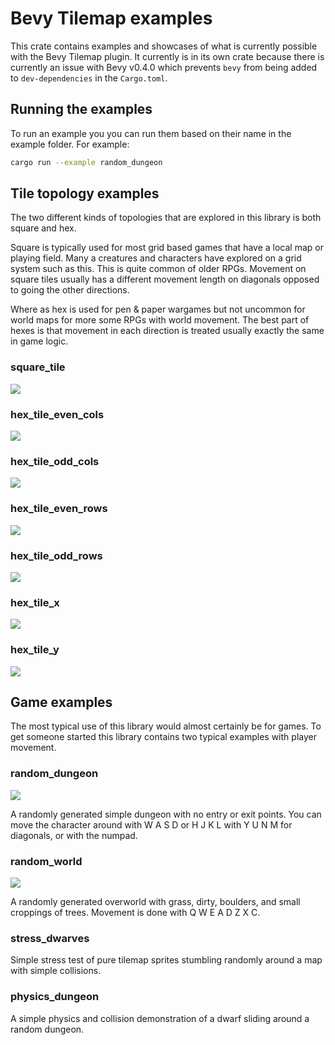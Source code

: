 # Bevy Tilemap examples

This crate contains examples and showcases of what is currently possible with 
the Bevy Tilemap plugin. It currently is in its own crate because there is 
currently an issue with Bevy v0.4.0 which prevents `bevy` from being added to
`dev-dependencies` in the `Cargo.toml`.

## Running the examples

To run an example you you can run them based on their name in the example 
folder. For example:

```bash
cargo run --example random_dungeon
```

## Tile topology examples

The two different kinds of topologies that are explored in this library is both 
square and hex. 

Square is typically used for most grid based games that have a 
local map or playing field. Many a creatures and characters have explored on a 
grid system such as this. This is quite common of older RPGs. Movement on
square tiles usually has a different movement length on diagonals opposed to 
going the other directions.

Where as hex is used for pen & paper wargames but not uncommon for world maps
for more some RPGs with world movement. The best part of hexes is that movement
in each direction is treated usually exactly the same in game logic.

### square_tile

![](../docs/img/square_tile.png)

### hex_tile_even_cols

![](../docs/img/hex_tile_even_cols.png)

### hex_tile_odd_cols

![](../docs/img/hex_tile_odd_cols.png)

### hex_tile_even_rows

![](../docs/img/hex_tile_even_rows.png)

### hex_tile_odd_rows

![](../docs/img/hex_tile_odd_rows.png)

### hex_tile_x

![](../docs/img/hex_tile_x.png)

### hex_tile_y

![](../docs/img/hex_tile_y.png)

## Game examples

The most typical use of this library would almost certainly be for games. To get
someone started this library contains two typical examples with player movement.

### random_dungeon

![](../docs/img/random_dungeon.png)

A randomly generated simple dungeon with no entry or exit points. You can move 
the character around with W A S D or H J K L with Y U N M for diagonals, or with
the numpad.

### random_world

![](../docs/img/random_world.png)

A randomly generated overworld with grass, dirty, boulders, and small croppings 
of trees. Movement is done with Q W E A D Z X C.

### stress_dwarves

Simple stress test of pure tilemap sprites stumbling randomly around a map with
simple collisions.

### physics_dungeon

A simple physics and collision demonstration of a dwarf sliding around a random
dungeon.
